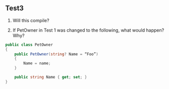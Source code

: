 ## Test3

1. Will this compile?

2. If PetOwner in Test 1 was changed to the following, what would happen? Why?

```C#
public class PetOwner
{
    public PetOwner(string? Name = “Foo”)
    {
        Name = name;
    }

    public string Name { get; set; }
}
```
